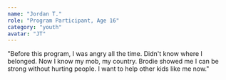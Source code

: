 ```yaml
---
name: "Jordan T."
role: "Program Participant, Age 16"
category: "youth"
avatar: "JT"
---
```


"Before this program, I was angry all the time. Didn't know where I belonged. Now I know my mob, my country. Brodie showed me I can be strong without hurting people. I want to help other kids like me now."
